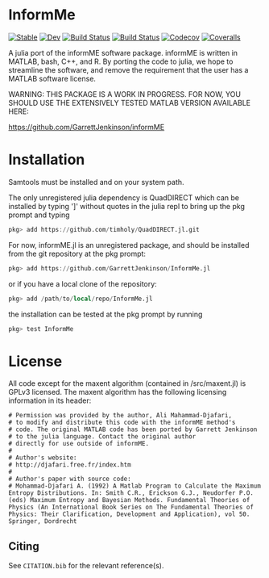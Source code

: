 # InformMe

[![Stable](https://img.shields.io/badge/docs-stable-blue.svg)](https://GarrettJenkinson.github.io/InformMe.jl/stable)
[![Dev](https://img.shields.io/badge/docs-dev-blue.svg)](https://GarrettJenkinson.github.io/InformMe.jl/dev)
[![Build Status](https://travis-ci.com/GarrettJenkinson/InformMe.jl.svg?branch=master)](https://travis-ci.com/GarrettJenkinson/InformMe.jl)
[![Build Status](https://ci.appveyor.com/api/projects/status/github/GarrettJenkinson/InformMe.jl?svg=true)](https://ci.appveyor.com/project/GarrettJenkinson/InformMe-jl)
[![Codecov](https://codecov.io/gh/GarrettJenkinson/InformMe.jl/branch/master/graph/badge.svg)](https://codecov.io/gh/GarrettJenkinson/InformMe.jl)
[![Coveralls](https://coveralls.io/repos/github/GarrettJenkinson/InformMe.jl/badge.svg?branch=master)](https://coveralls.io/github/GarrettJenkinson/InformMe.jl?branch=master)


A julia port of the informME software package. informME is written
in MATLAB, bash, C++, and R. By porting the code to julia, we
hope to streamline the software, and remove the requirement
that the user has a MATLAB software license.

WARNING: THIS PACKAGE IS A WORK IN PROGRESS. FOR NOW, YOU SHOULD USE
THE EXTENSIVELY TESTED MATLAB VERSION AVAILABLE HERE:

https://github.com/GarrettJenkinson/informME


# Installation

Samtools must be installed and on your system path.

The only unregistered julia dependency is QuadDIRECT which can be installed
by typing ']' without quotes in the julia repl to bring up the pkg
prompt and typing
```julia
pkg> add https://github.com/timholy/QuadDIRECT.jl.git
```

For now, informME.jl is an unregistered package, and should be installed
from the git repository at the pkg prompt:

```julia
pkg> add https://github.com/GarrettJenkinson/InformMe.jl
```
or if you have a local clone of the repository:

```julia
pkg> add /path/to/local/repo/InformMe.jl
```
the installation can be tested at the pkg prompt by running

```julia
pkg> test InformMe
```

# License
All code except for the maxent algorithm (contained in /src/maxent.jl)
is GPLv3 licensed. The maxent algorithm has the following licensing
information in its header:

```
# Permission was provided by the author, Ali Mahammad-Djafari,
# to modify and distribute this code with the informME method's
# code. The original MATLAB code has been ported by Garrett Jenkinson
# to the julia language. Contact the original author
# directly for use outside of informME.
#
# Author's website:
# http://djafari.free.fr/index.htm
#
# Author's paper with source code:
# Mohammad-Djafari A. (1992) A Matlab Program to Calculate the Maximum Entropy Distributions. In: Smith C.R., Erickson G.J., Neudorfer P.O. (eds) Maximum Entropy and Bayesian Methods. Fundamental Theories of Physics (An International Book Series on The Fundamental Theories of Physics: Their Clarification, Development and Application), vol 50. Springer, Dordrecht
```


## Citing

See `CITATION.bib` for the relevant reference(s).
